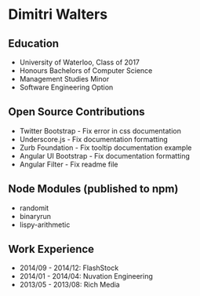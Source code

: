 # Dimitri Walters

## Education
* University of Waterloo, Class of 2017
* Honours Bachelors of Computer Science
* Management Studies Minor
* Software Engineering Option

## Open Source Contributions
* Twitter Bootstrap - Fix error in css documentation
* Underscore.js - Fix documentation formatting
* Zurb Foundation - Fix tooltip documentation example
* Angular UI Bootstrap - Fix documentation formatting
* Angular Filter - Fix readme file

## Node Modules (published to npm)
* randomit
* binaryrun
* lispy-arithmetic

## Work Experience
* 2014/09 - 2014/12: FlashStock
* 2014/01 - 2014/04: Nuvation Engineering
* 2013/05 - 2013/08: Rich Media
